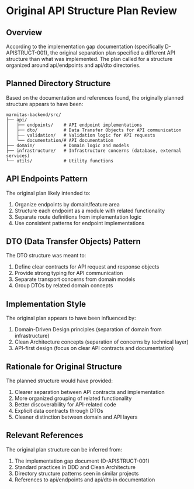# Original API Structure Plan Review

## Overview

According to the implementation gap documentation (specifically D-APISTRUCT-001), the original separation plan specified a different API structure than what was implemented. The plan called for a structure organized around api/endpoints and api/dto directories.

## Planned Directory Structure

Based on the documentation and references found, the originally planned structure appears to have been:

```
marmitas-backend/src/
├── api/
│   ├── endpoints/    # API endpoint implementations
│   ├── dto/          # Data Transfer Objects for API communication
│   ├── validation/   # Validation logic for API requests
│   └── documentation/# API documentation
├── domain/           # Domain logic and models
├── infrastructure/   # Infrastructure concerns (database, external services)
└── utils/            # Utility functions
```

## API Endpoints Pattern

The original plan likely intended to:

1. Organize endpoints by domain/feature area
2. Structure each endpoint as a module with related functionality
3. Separate route definitions from implementation logic
4. Use consistent patterns for endpoint implementations

## DTO (Data Transfer Objects) Pattern

The DTO structure was meant to:

1. Define clear contracts for API request and response objects
2. Provide strong typing for API communication
3. Separate transport concerns from domain models
4. Group DTOs by related domain concepts

## Implementation Style

The original plan appears to have been influenced by:

1. Domain-Driven Design principles (separation of domain from infrastructure)
2. Clean Architecture concepts (separation of concerns by technical layer)
3. API-first design (focus on clear API contracts and documentation)

## Rationale for Original Structure

The planned structure would have provided:

1. Clearer separation between API contracts and implementation
2. More organized grouping of related functionality
3. Better discoverability for API-related code
4. Explicit data contracts through DTOs
5. Cleaner distinction between domain and API layers

## Relevant References

The original plan structure can be inferred from:

1. The implementation gap document (D-APISTRUCT-001)
2. Standard practices in DDD and Clean Architecture
3. Directory structure patterns seen in similar projects
4. References to api/endpoints and api/dto in documentation 